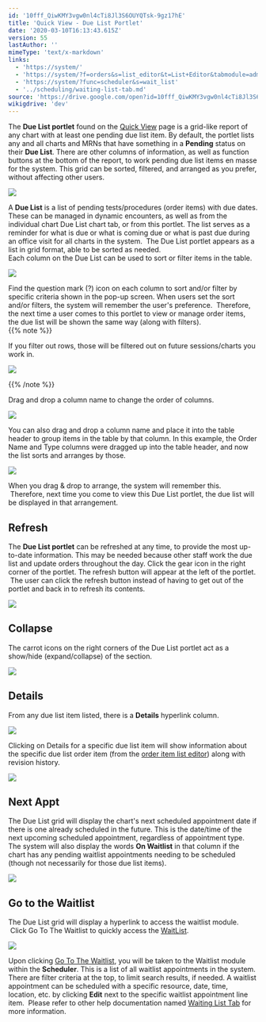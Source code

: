 ```yaml
---
id: '10fff_QiwKMY3vgw0nl4cTi8Jl3S6OUYQTsk-9gz17hE'
title: 'Quick View - Due List Portlet'
date: '2020-03-10T16:13:43.615Z'
version: 55
lastAuthor: ''
mimeType: 'text/x-markdown'
links:
  - 'https://system/'
  - 'https://system/?f=orders&s=list_editor&t=List+Editor&tabmodule=admin&tabselect=Orders-List+Editor'
  - 'https://system/?func=scheduler&s=wait_list'
  - '../scheduling/waiting-list-tab.md'
source: 'https://drive.google.com/open?id=10fff_QiwKMY3vgw0nl4cTi8Jl3S6OUYQTsk-9gz17hE'
wikigdrive: 'dev'
---
```

The **Due List portlet** found on the [Quick View](https://system/) page is a grid-like report of any chart with at least one pending due list item. By default, the portlet lists any and all charts and MRNs that have something in a **Pending** status on their **Due List**. There are other columns of information, as well as function buttons at the bottom of the report, to work pending due list items en masse for the system. This grid can be sorted, filtered, and arranged as you prefer, without affecting other users.


![](../quick-view-due-list-portlet.assets/77340b232a0ba624971b134fd824d844.png)


A **Due List** is a list of pending tests/procedures (order items) with due dates. These can be managed in dynamic encounters, as well as from the individual chart Due List chart tab, or from this portlet. The list serves as a reminder for what is due or what is coming due or what is past due during an office visit for all charts in the system.  The Due List portlet appears as a list in grid format, able to be sorted as needed.  
Each column on the Due List can be used to sort or filter items in the table.


![](../quick-view-due-list-portlet.assets/141f23c8bc81cf0ca06448e8ddae5ed3.png)


Find the question mark (?) icon on each column to sort and/or filter by specific criteria shown in the pop-up screen. When users set the sort and/or filters, the system will remember the user's preference.  Therefore, the next time a user comes to this portlet to view or manage order items, the due list will be shown the same way (along with filters).  
{{% note %}}

If you filter out rows, those will be filtered out on future sessions/charts you work in.


![](../quick-view-due-list-portlet.assets/b31c5d76dc953217916ae4692c187e9f.png)


{{% /note %}}

Drag and drop a column name to change the order of columns.


![](../quick-view-due-list-portlet.assets/8751bbf90888e8ec4ed86576f32954a9.png)


You can also drag and drop a column name and place it into the table header to group items in the table by that column. In this example, the Order Name and Type columns were dragged up into the table header, and now the list sorts and arranges by those.


![](../quick-view-due-list-portlet.assets/6aa3f2b1424b8fa24a99d7a5fa25cfd7.png)


When you drag & drop to arrange, the system will remember this.  Therefore, next time you come to view this Due List portlet, the due list will be displayed in that arrangement.  

## **Refresh**

The **Due List portlet** can be refreshed at any time, to provide the most up-to-date information. This may be needed because other staff work the due list and update orders throughout the day. Click the gear icon in the right corner of the portlet. The refresh button will appear at the left of the portlet.  The user can click the refresh button instead of having to get out of the portlet and back in to refresh its contents.


![](../quick-view-due-list-portlet.assets/d52143d72f6744c95e13258ec7543c69.png)



## **Collapse**

The carrot icons on the right corners of the Due List portlet act as a show/hide (expand/collapse) of the section.


![](../quick-view-due-list-portlet.assets/ee642c70c41d7c0a4d16fef95f65b3a6.png)



## **Details**

From any due list item listed, there is a **Details** hyperlink column.  


![](../quick-view-due-list-portlet.assets/b1fbd2d9d2faf0bce5144e617f4739a9.png)


Clicking on Details for a specific due list item will show information about the specific due list order item (from the [order item list editor](https://system/?f=orders&s=list_editor&t=List+Editor&tabmodule=admin&tabselect=Orders-List+Editor)) along with revision history.


![](../quick-view-due-list-portlet.assets/3b333b2f995cb385dce76aa4711ec8fe.png)



## **Next Appt**

The Due List grid will display the chart's next scheduled appointment date if there is one already scheduled in the future. This is the date/time of the next upcoming scheduled appointment, regardless of appointment type. The system will also display the words **On Waitlist** in that column if the chart has any pending waitlist appointments needing to be scheduled (though not necessarily for those due list items).


![](../quick-view-due-list-portlet.assets/819e5c39820b5b1794b0f3a5a67a8aa1.png)



## **Go to the Waitlist**

The Due List grid will display a hyperlink to access the waitlist module.  Click Go To The Waitlist to quickly access the [WaitList](https://system/?func=scheduler&s=wait_list).


![](../quick-view-due-list-portlet.assets/4d066d1dd3539664d6d8beebd82cbb42.png)


Upon clicking [Go To The Waitlist](https://system/?func=scheduler&s=wait_list), you will be taken to the Waitlist module within the **Scheduler**. This is a list of all waitlist appointments in the system. There are filter criteria at the top, to limit search results, if needed. A waitlist appointment can be scheduled with a specific resource, date, time, location, etc. by clicking **Edit** next to the specific waitlist appointment line item.  Please refer to other help documentation named [Waiting List Tab](../scheduling/waiting-list-tab.md) for more information.

